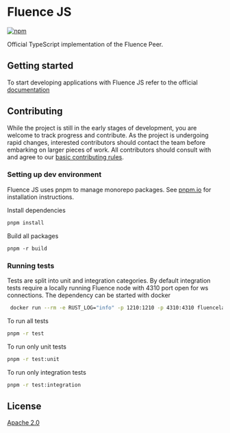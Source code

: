 # Fluence JS

[![npm](https://img.shields.io/npm/v/@fluencelabs/fluence)](https://www.npmjs.com/package/@fluencelabs/fluence)

Official TypeScript implementation of the Fluence Peer.

## Getting started

To start developing applications with Fluence JS refer to the official [documentation](https://doc.fluence.dev/docs/js-sdk)

## Contributing

While the project is still in the early stages of development, you are welcome to track progress and contribute. As the project is undergoing rapid changes, interested contributors should contact the team before embarking on larger pieces of work. All contributors should consult with and agree to our [basic contributing rules](CONTRIBUTING.md).

### Setting up dev environment

Fluence JS uses pnpm to manage monorepo packages. See [pnpm.io](https://pnpm.io/installation) for installation instructions.

Install dependencies

```bash
pnpm install
```

Build all packages

```
pnpm -r build
```

### Running tests

Tests are split into unit and integration categories. By default integration tests require a locally running Fluence node with 4310 port open for ws connections. The dependency can be started with docker

```bash
 docker run --rm -e RUST_LOG="info" -p 1210:1210 -p 4310:4310 fluencelabs/fluence -t 1210 -w 4310 -k gKdiCSUr1TFGFEgu2t8Ch1XEUsrN5A2UfBLjSZvfci9SPR3NvZpACfcpPGC3eY4zma1pk7UvYv5zb1VjvPHwCjj
```

To run all tests

```bash
pnpm -r test
```

To run only unit tests

```bash
pnpm -r test:unit
```

To run only integration tests

```bash
pnpm -r test:integration
```

## License

[Apache 2.0](LICENSE)
